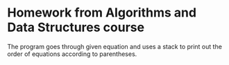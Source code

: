 # Homework from Algorithms and Data Structures course

The program goes through given equation and uses a stack to print out the order of equations according to parentheses.
